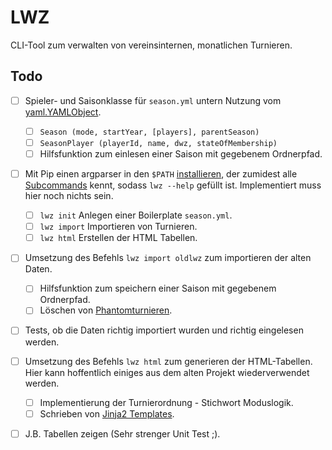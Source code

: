 # LWZ

CLI-Tool zum verwalten von vereinsinternen, monatlichen Turnieren.

## Todo

- [ ] Spieler- und Saisonklasse für `season.yml` untern Nutzung vom [yaml.YAMLObject](https://pyyaml.org/wiki/PyYAMLDocumentation#constructors-representers-resolvers).
  - [ ] `Season (mode, startYear, [players], parentSeason)`
  - [ ] `SeasonPlayer (playerId, name, dwz, stateOfMembership)`
  - [ ] Hilfsfunktion zum einlesen einer Saison mit gegebenem Ordnerpfad.
  
- [ ] Mit Pip einen argparser in den `$PATH` [installieren](https://docs.python.org/3/distutils/setupscript.html#installing-scripts), der zumidest alle [Subcommands](https://docs.python.org/dev/library/argparse.html#sub-commands) kennt, sodass `lwz --help` gefüllt ist. Implementiert muss hier noch nichts sein.
  - [ ] `lwz init` Anlegen einer Boilerplate `season.yml`.
  - [ ] `lwz import` Importieren von Turnieren.
  - [ ] `lwz html` Erstellen der HTML Tabellen.
  
- [ ] Umsetzung des Befehls `lwz import oldlwz` zum importieren der alten Daten.
  - [ ] Hilfsfunktion zum speichern einer Saison mit gegebenem Ordnerpfad.
  - [ ] Löschen von [Phantomturnieren](https://github.com/Tobias-Thomas/LWZ/commit/9f1a0c9f2616bdd31b2d6c606a1e2656a0c03d13#commitcomment-36659959).
  
- [ ] Tests, ob die Daten richtig importiert wurden und richtig eingelesen werden.

- [ ] Umsetzung des Befehls `lwz html` zum generieren der HTML-Tabellen. Hier kann hoffentlich einiges aus dem alten Projekt wiederverwendet werden.
  - [ ] Implementierung der Turnierordnung - Stichwort Moduslogik.
  - [ ] Schrieben von [Jinja2 Templates](https://palletsprojects.com/p/jinja/).

- [ ] J.B. Tabellen zeigen (Sehr strenger Unit Test ;).
